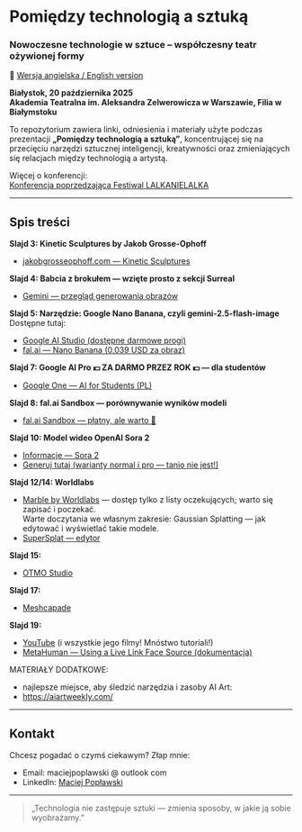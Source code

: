 # Pomiędzy technologią a sztuką
### Nowoczesne technologie w sztuce – współczesny teatr ożywionej formy  

📄 [Wersja angielska / English version](./README.md)

**Białystok, 20 października 2025**  
**Akademia Teatralna im. Aleksandra Zelwerowicza w Warszawie, Filia w Białymstoku**

To repozytorium zawiera linki, odniesienia i materiały użyte podczas prezentacji **„Pomiędzy technologią a sztuką”**, koncentrującej się na przecięciu narzędzi sztucznej inteligencji, kreatywności oraz zmieniających się relacjach między technologią a artystą.

Więcej o konferencji:  
[Konferencja poprzedzająca Festiwal LALKANIELALKA](https://atb.edu.pl/blog/2025/10/09/konferencja-poprzedzajaca-festiwal-lalkanielalka/)

---

## Spis treści

**Slajd 3: Kinetic Sculptures by Jakob Grosse-Ophoff**  
- [jakobgrosseophoff.com — Kinetic Sculptures](https://www.jakobgrosseophoff.com/kinetic-sculptures/)

**Slajd 4: Babcia z brokułem — wzięte prosto z sekcji Surreal**  
- [Gemini — przegląd generowania obrazów](https://gemini.google/overview/image-generation/)

**Slajd 5: Narzędzie: Google Nano Banana, czyli gemini-2.5-flash-image**  
Dostępne tutaj:  
- [Google AI Studio (dostępne darmowe progi)](https://aistudio.google.com/)  
- [fal.ai — Nano Banana (0,039 USD za obraz)](https://fal.ai/models/fal-ai/nano-banana)

**Slajd 7: Google AI Pro 💵 ZA DARMO PRZEZ ROK 💵 — dla studentów**  
- [Google One — AI for Students (PL)](https://one.google.com/ai-student?hl=pl-PL)

**Slajd 8: fal.ai Sandbox — porównywanie wyników modeli**  
- [fal.ai Sandbox — płatny, ale warto 🙂](https://fal.ai/sandbox)

**Slajd 10: Model wideo OpenAI Sora 2**  
- [Informacje — Sora 2](https://openai.com/index/sora-2/)  
- [Generuj tutaj (warianty normal i pro — tanio nie jest!)](https://fal.ai/models/fal-ai/sora-2/text-to-video)

**Slajd 12/14: Worldlabs**  
- [Marble by Worldlabs](https://marble.worldlabs.ai/) — dostęp tylko z listy oczekujących; warto się zapisać i poczekać.  
Warte doczytania we własnym zakresie: Gaussian Splatting — jak edytować i wyświetlać takie modele. 
- [SuperSplat — edytor](https://superspl.at/editor/)

**Slajd 15:**  
- [OTMO Studio](https://otmo.studio/)

**Slajd 17:**  
- [Meshcapade](https://meshcapade.com/)

**Slajd 19:**  
- [YouTube](https://youtu.be/tijGHibpuNg?si=oOLf3yWU1reRVFEO) (i wszystkie jego filmy! Mnóstwo tutoriali!)  
- [MetaHuman — Using a Live Link Face Source (dokumentacja)](https://dev.epicgames.com/documentation/en-us/metahuman/using-a-live-link-face-source)

MATERIAŁY DODATKOWE:  
- najlepsze miejsce, aby śledzić narzędzia i zasoby AI Art:  
- https://aiartweekly.com/

---

## Kontakt

Chcesz pogadać o czymś ciekawym? Złap mnie:  
- Email: maciejpoplawski @ outlook com  
- LinkedIn: [Maciej Popławski](https://www.linkedin.com/in/maciej-pop%C5%82awski-44206a191/)

---

> „Technologia nie zastępuje sztuki — zmienia sposoby, w jakie ją sobie wyobrażamy.”
